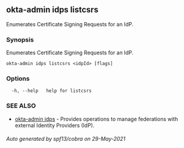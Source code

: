 ## okta-admin idps listcsrs

Enumerates Certificate Signing Requests for an IdP.

### Synopsis

Enumerates Certificate Signing Requests for an IdP.

```
okta-admin idps listcsrs <idpId> [flags]
```

### Options

```
  -h, --help   help for listcsrs
```

### SEE ALSO

* [okta-admin idps](okta-admin_idps.md)	 - Provides operations to manage federations with external Identity Providers (IdP).

###### Auto generated by spf13/cobra on 29-May-2021
